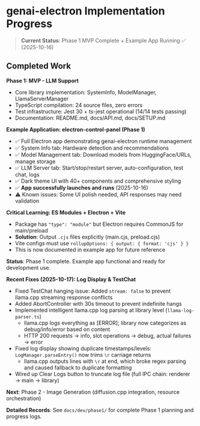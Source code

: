 # genai-electron Implementation Progress

> **Current Status**: Phase 1 MVP Complete + Example App Running ✅ (2025-10-16)

## Completed Work

**Phase 1: MVP - LLM Support**
- Core library implementation: SystemInfo, ModelManager, LlamaServerManager
- TypeScript compilation: 24 source files, zero errors
- Test infrastructure: Jest 30 + ts-jest operational (14/14 tests passing)
- Documentation: README.md, docs/API.md, docs/SETUP.md

**Example Application: electron-control-panel (Phase 1)**
- ✅ Full Electron app demonstrating genai-electron runtime management
- ✅ System Info tab: Hardware detection and recommendations
- ✅ Model Management tab: Download models from HuggingFace/URLs, manage storage
- ✅ LLM Server tab: Start/stop/restart server, auto-configuration, test chat, logs
- ✅ Dark theme UI with 40+ components and comprehensive styling
- ✅ **App successfully launches and runs** (2025-10-16)
- ⚠️ Known issues: Some UI polish needed, API responses may need validation

**Critical Learning: ES Modules + Electron + Vite**
- Package has `"type": "module"` but Electron requires CommonJS for main/preload
- **Solution**: Output `.cjs` files explicitly (main.cjs, preload.cjs)
- Vite configs must use `rollupOptions: { output: { format: 'cjs' } }`
- This is now documented in example app for future reference

**Status**: Phase 1 complete. Example app functional and ready for development use.

**Recent Fixes (2025-10-17): Log Display & TestChat**
- Fixed TestChat hanging issue: Added `stream: false` to prevent llama.cpp streaming response conflicts
- Added AbortController with 30s timeout to prevent indefinite hangs
- Implemented intelligent llama.cpp log parsing at library level (`llama-log-parser.ts`)
  - llama.cpp logs everything as [ERROR]; library now categorizes as debug/info/error based on content
  - HTTP 200 requests → info, slot operations → debug, actual failures → error
- Fixed log display showing duplicate timestamps/levels: `LogManager.parseEntry()` now trims `\r` carriage returns
  - llama.cpp outputs lines with `\r` at end, which broke regex parsing and caused fallback to duplicate formatting
- Wired up Clear Logs button to truncate log file (full IPC chain: renderer → main → library)

**Next**: Phase 2 - Image Generation (diffusion.cpp integration, resource orchestration)

**Detailed Records**: See `docs/dev/phase1/` for complete Phase 1 planning and progress logs.

